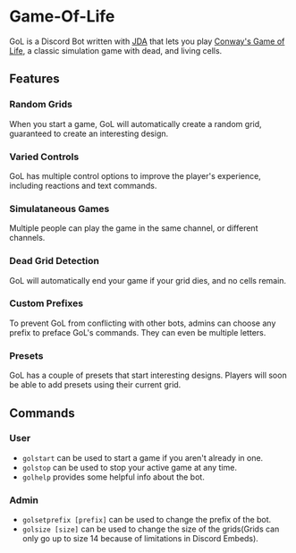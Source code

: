 # Game-Of-Life
GoL is a Discord Bot written with [JDA](https://github.com/DV8FromTheWorld/JDA) that lets you play [Conway's Game of Life](https://en.wikipedia.org/wiki/Conway's_Game_of_Life), a classic simulation game with dead, and living cells.

## Features
### Random Grids
When you start a game, GoL will automatically create a random grid, guaranteed to create an interesting design.
### Varied Controls
GoL has multiple control options to improve the player's experience, including reactions and text commands.
### Simulataneous Games
Multiple people can play the game in the same channel, or different channels.
### Dead Grid Detection
GoL will automatically end your game if your grid dies, and no cells remain.
### Custom Prefixes
To prevent GoL from conflicting with other bots, admins can choose any prefix to preface GoL's commands. They can even be multiple letters.
### Presets
GoL has a couple of presets that start interesting designs. Players will soon be able to add presets using their current grid.

## Commands
### User
- ``golstart`` can be used to start a game if you aren't already in one.
- ``golstop`` can be used to stop your active game at any time.
- ``golhelp`` provides some helpful info about the bot.
### Admin
- ``golsetprefix [prefix]`` can be used to change the prefix of the bot.
- ``golsize [size]`` can be used to change the size of the grids(Grids can only go up to size 14 because of limitations in Discord Embeds).
